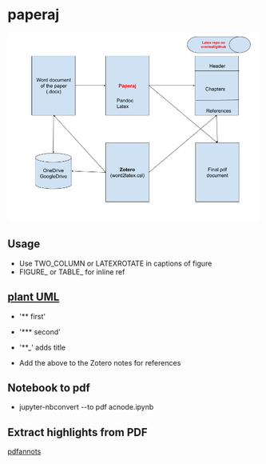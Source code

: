 # paperaj


[![paperaj](https://github.com/dermatologist/paperaj/blob/master/paperaj-workflow.png)](https://github.com/dermatologist/paperaj/blob/master/paperaj-workflow.png)


## Usage

* Use TWO_COLUMN or LATEXROTATE in captions of figure
* FIGURE_ or TABLE_ for inline ref

## [plant UML](https://github.com/plantuml/plantuml/releases/download/v1.2022.14/plantuml-1.2022.14.jar)

* '** first'
* '*** second'
* '**_' adds title

* Add the above to the Zotero notes for references

## Notebook to pdf
* jupyter-nbconvert --to pdf acnode.ipynb

## Extract highlights from PDF
[pdfannots](https://pypi.org/project/pdfannots/)